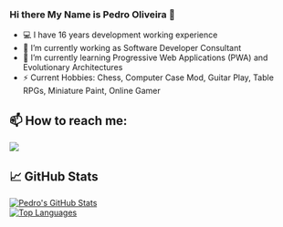 <!--
![pedrotoliveira/pedrotoliveira](https://github.com/pedrotoliveira/halfrost/blob/master/icons/header_.png?raw=true)
-->

### Hi there My Name is Pedro Oliveira 👋

<!--
**pedrotoliveira/pedrotoliveira** is a ✨ _special_ ✨ repository because its `README.md` (this file) appears on your GitHub profile.

Here are some ideas to get you started:

- 🔭 I’m currently working on ...
- 🌱 I’m currently learning ...
- 👯 I’m looking to collaborate on ...
- 🤔 I’m looking for help with ...
- 💬 Ask me about ...
- 😄 Pronouns: ...
- ⚡ Fun fact: ...
-->

- 💻 I have 16 years development working experience
- 💼 I’m currently working as Software Developer Consultant
- 🌱 I’m currently learning Progressive Web Applications (PWA) and Evolutionary Architectures
- ⚡ Current Hobbies: Chess, Computer Case Mod, Guitar Play, Table RPGs, Miniature Paint, Online Gamer

## 📫 How to reach me:

<a alt="My LinkedIn" href= "https://www.linkedin.com/in/pedrotoliveira/"><img src="https://img.icons8.com/nolan/64/linkedin.png"/></a>

## &#x1f4c8; GitHub Stats

  <a href="https://github.com/pedrotoliveira">
    <img align="center"
         alt="Pedro's GitHub Stats"
         src="https://github-readme-stats.vercel.app/api?username=pedrotoliveira&show_icons=true&theme=tokyonight" />
  </a>
  <br/> 
  <a href="https://github.com/pedrotoliveira">
    <img align="center" 
         alt="Top Languages" 
         src="https://github-readme-stats.vercel.app/api/top-langs/?username=pedrotoliveira&langs_count=10&layout=compact&theme=tokyonight" />
  </a>

<!-- 




<br/>
<hr>
<a href="https://github.com/pedrotoliveira/ppm-commons">
  <img align="center" src="https://github-readme-stats.vercel.app/api/pin/?username=pedrotoliveira&repo=ppm-commons&title_color=ffffff&text_color=c9cacc&icon_color=09db33&bg_color=DEG,1c0a3b,111212" />
</a>
<a href="https://github.com/pedrotoliveira/ppm-logging">
  <img align="center" src="https://github-readme-stats.vercel.app/api/pin/?username=pedrotoliveira&repo=ppm-logging&color=ffffff&text_color=c9cacc&icon_color=09db33&bg_color=DEG,1c0a3b,111212" />
</a>
<a href="https://github.com/pedrotoliveira/ppm-test-helper">
  <img align="center" src="https://github-readme-stats.vercel.app/api/pin/?username=pedrotoliveira&repo=ppm-test-helper&title_color=ffffff&text_color=c9cacc&icon_color=09db33&bg_color=DEG,1c0a3b,111212" />
</a>

<hr>

</p>
-->

